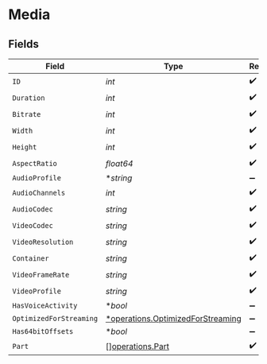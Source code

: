 # Media


## Fields

| Field                                                                                 | Type                                                                                  | Required                                                                              | Description                                                                           | Example                                                                               |
| ------------------------------------------------------------------------------------- | ------------------------------------------------------------------------------------- | ------------------------------------------------------------------------------------- | ------------------------------------------------------------------------------------- | ------------------------------------------------------------------------------------- |
| `ID`                                                                                  | *int*                                                                                 | :heavy_check_mark:                                                                    | N/A                                                                                   | 119534                                                                                |
| `Duration`                                                                            | *int*                                                                                 | :heavy_check_mark:                                                                    | N/A                                                                                   | 11558112                                                                              |
| `Bitrate`                                                                             | *int*                                                                                 | :heavy_check_mark:                                                                    | N/A                                                                                   | 25025                                                                                 |
| `Width`                                                                               | *int*                                                                                 | :heavy_check_mark:                                                                    | N/A                                                                                   | 3840                                                                                  |
| `Height`                                                                              | *int*                                                                                 | :heavy_check_mark:                                                                    | N/A                                                                                   | 2072                                                                                  |
| `AspectRatio`                                                                         | *float64*                                                                             | :heavy_check_mark:                                                                    | N/A                                                                                   | 1.85                                                                                  |
| `AudioProfile`                                                                        | **string*                                                                             | :heavy_minus_sign:                                                                    | N/A                                                                                   | dts                                                                                   |
| `AudioChannels`                                                                       | *int*                                                                                 | :heavy_check_mark:                                                                    | N/A                                                                                   | 6                                                                                     |
| `AudioCodec`                                                                          | *string*                                                                              | :heavy_check_mark:                                                                    | N/A                                                                                   | eac3                                                                                  |
| `VideoCodec`                                                                          | *string*                                                                              | :heavy_check_mark:                                                                    | N/A                                                                                   | hevc                                                                                  |
| `VideoResolution`                                                                     | *string*                                                                              | :heavy_check_mark:                                                                    | N/A                                                                                   | 4k                                                                                    |
| `Container`                                                                           | *string*                                                                              | :heavy_check_mark:                                                                    | N/A                                                                                   | mkv                                                                                   |
| `VideoFrameRate`                                                                      | *string*                                                                              | :heavy_check_mark:                                                                    | N/A                                                                                   | 24p                                                                                   |
| `VideoProfile`                                                                        | *string*                                                                              | :heavy_check_mark:                                                                    | N/A                                                                                   | main 10                                                                               |
| `HasVoiceActivity`                                                                    | **bool*                                                                               | :heavy_minus_sign:                                                                    | N/A                                                                                   | false                                                                                 |
| `OptimizedForStreaming`                                                               | [*operations.OptimizedForStreaming](../../models/operations/optimizedforstreaming.md) | :heavy_minus_sign:                                                                    | N/A                                                                                   | 1                                                                                     |
| `Has64bitOffsets`                                                                     | **bool*                                                                               | :heavy_minus_sign:                                                                    | N/A                                                                                   | false                                                                                 |
| `Part`                                                                                | [][operations.Part](../../models/operations/part.md)                                  | :heavy_check_mark:                                                                    | N/A                                                                                   |                                                                                       |